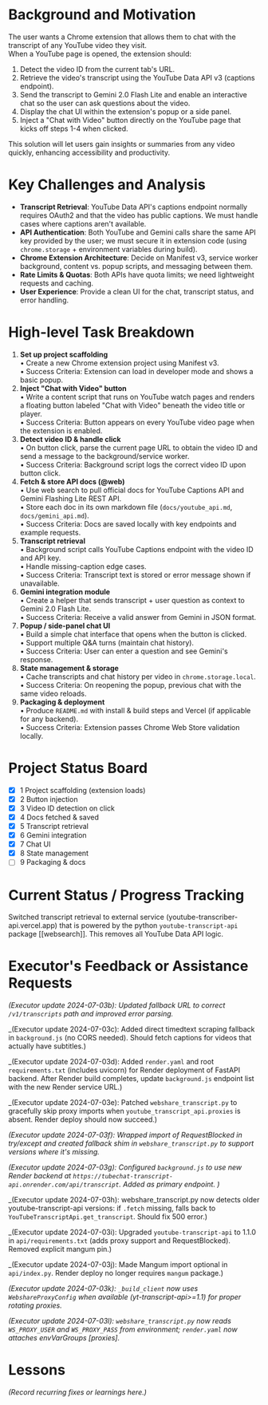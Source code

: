 # Background and Motivation
The user wants a Chrome extension that allows them to chat with the transcript of any YouTube video they visit.  
When a YouTube page is opened, the extension should:
1. Detect the video ID from the current tab's URL.  
2. Retrieve the video's transcript using the YouTube Data API v3 (captions endpoint).  
3. Send the transcript to Gemini 2.0 Flash Lite and enable an interactive chat so the user can ask questions about the video.  
4. Display the chat UI within the extension's popup or a side panel.  
5. Inject a "Chat with Video" button directly on the YouTube page that kicks off steps 1-4 when clicked.

This solution will let users gain insights or summaries from any video quickly, enhancing accessibility and productivity.

# Key Challenges and Analysis
- **Transcript Retrieval**: YouTube Data API's captions endpoint normally requires OAuth2 and that the video has public captions. We must handle cases where captions aren't available.  
- **API Authentication**: Both YouTube and Gemini calls share the same API key provided by the user; we must secure it in extension code (using `chrome.storage` + environment variables during build).  
- **Chrome Extension Architecture**: Decide on Manifest v3, service worker background, content vs. popup scripts, and messaging between them.  
- **Rate Limits & Quotas**: Both APIs have quota limits; we need lightweight requests and caching.
- **User Experience**: Provide a clean UI for the chat, transcript status, and error handling.  

# High-level Task Breakdown
1. **Set up project scaffolding**  
   • Create a new Chrome extension project using Manifest v3.  
   • Success Criteria: Extension can load in developer mode and shows a basic popup.
2. **Inject "Chat with Video" button**  
   • Write a content script that runs on YouTube watch pages and renders a floating button labeled "Chat with Video" beneath the video title or player.  
   • Success Criteria: Button appears on every YouTube video page when the extension is enabled.
3. **Detect video ID & handle click**  
   • On button click, parse the current page URL to obtain the video ID and send a message to the background/service worker.  
   • Success Criteria: Background script logs the correct video ID upon button click.
4. **Fetch & store API docs (@web)**  
   • Use web search to pull official docs for YouTube Captions API and Gemini Flashing Lite REST API.  
   • Store each doc in its own markdown file (`docs/youtube_api.md`, `docs/gemini_api.md`).  
   • Success Criteria: Docs are saved locally with key endpoints and example requests.
5. **Transcript retrieval**  
   • Background script calls YouTube Captions endpoint with the video ID and API key.  
   • Handle missing-caption edge cases.  
   • Success Criteria: Transcript text is stored or error message shown if unavailable.
6. **Gemini integration module**  
   • Create a helper that sends transcript + user question as context to Gemini 2.0 Flash Lite.  
   • Success Criteria: Receive a valid answer from Gemini in JSON format.
7. **Popup / side-panel chat UI**  
   • Build a simple chat interface that opens when the button is clicked.  
   • Support multiple Q&A turns (maintain chat history).  
   • Success Criteria: User can enter a question and see Gemini's response.
8. **State management & storage**  
   • Cache transcripts and chat history per video in `chrome.storage.local`.  
   • Success Criteria: On reopening the popup, previous chat with the same video reloads.
9. **Packaging & deployment**  
   • Produce `README.md` with install & build steps and Vercel (if applicable for any backend).  
   • Success Criteria: Extension passes Chrome Web Store validation locally.

# Project Status Board
- [x] 1 Project scaffolding (extension loads)  
- [x] 2 Button injection  
- [x] 3 Video ID detection on click  
- [x] 4 Docs fetched & saved  
- [x] 5 Transcript retrieval  
- [x] 6 Gemini integration  
- [x] 7 Chat UI  
- [x] 8 State management  
- [ ] 9 Packaging & docs

# Current Status / Progress Tracking
Switched transcript retrieval to external service (youtube-transcriber-api.vercel.app) that is powered by the python `youtube-transcript-api` package [[websearch]]. This removes all YouTube Data API logic.

# Executor's Feedback or Assistance Requests
_(Executor update 2024-07-03b): Updated fallback URL to correct `/v1/transcripts` path and improved error parsing._

_(Executor update 2024-07-03c): Added direct timedtext scraping fallback in `background.js` (no CORS needed). Should fetch captions for videos that actually have subtitles.)

_(Executor update 2024-07-03d): Added `render.yaml` and root `requirements.txt` (includes uvicorn) for Render deployment of FastAPI backend. After Render build completes, update `background.js` endpoint list with the new Render service URL.)

_(Executor update 2024-07-03e): Patched `webshare_transcript.py` to gracefully skip proxy imports when `youtube_transcript_api.proxies` is absent. Render deploy should now succeed.)

_(Executor update 2024-07-03f): Wrapped import of RequestBlocked in try/except and created fallback shim in `webshare_transcript.py` to support versions where it's missing._

_(Executor update 2024-07-03g): Configured `background.js` to use new Render backend at `https://tubechat-transcript-api.onrender.com/api/transcript`. Added as primary endpoint.
)_

_(Executor update 2024-07-03h): webshare_transcript.py now detects older youtube-transcript-api versions: if `.fetch` missing, falls back to `YouTubeTranscriptApi.get_transcript`. Should fix 500 error.)

_(Executor update 2024-07-03i): Upgraded `youtube-transcript-api` to 1.1.0 in `api/requirements.txt` (adds proxy support and RequestBlocked). Removed explicit mangum pin.)

_(Executor update 2024-07-03j): Made Mangum import optional in `api/index.py`. Render deploy no longer requires `mangum` package.)

_(Executor update 2024-07-03k): `_build_client` now uses `WebshareProxyConfig` when available (yt-transcript-api>=1.1) for proper rotating proxies._

_(Executor update 2024-07-03l): `webshare_transcript.py` now reads `WS_PROXY_USER` and `WS_PROXY_PASS` from environment; `render.yaml` now attaches envVarGroups [proxies]._

# Lessons
_(Record recurring fixes or learnings here.)_ 